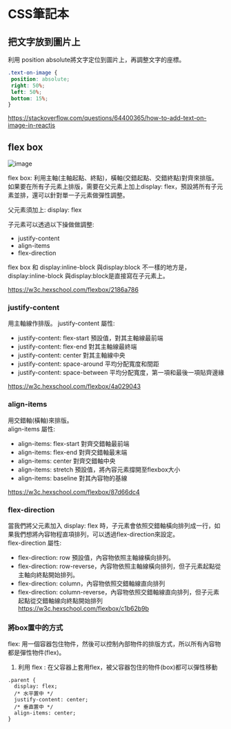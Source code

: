 # CSS筆記本

## 把文字放到圖片上
 利用 position absolute將文字定位到圖片上，再調整文字的座標。
 ```css
.text-on-image {
  position: absolute;
  right: 50%;
  left: 50%;
  bottom: 15%;
}
```
https://stackoverflow.com/questions/64400365/how-to-add-text-on-image-in-reactjs
## flex box
![image](https://user-images.githubusercontent.com/79159894/217377949-132ea2a8-1131-4ce6-b5a0-1aac5a328f26.png)

flex box: 利用主軸(主軸起點、終點)，橫軸(交錯起點、交錯終點)對齊來排版。   
如果要在所有子元素上排版，需要在父元素上加上display: flex，預設將所有子元素並排，還可以針對單一子元素做彈性調整。        

父元素須加上:  display: flex   

子元素可以透過以下操做做調整:   
  - justify-content   
  - align-items   
  - flex-direction   
 
flex box 和 display:inline-block 與display:block 不一樣的地方是，display:inline-block 與display:block是直接寫在子元素上。   

https://w3c.hexschool.com/flexbox/2186a786


### justify-content 
用主軸線作排版。 
justify-content 屬性:     
- justify-content: flex-start  預設值，對其主軸線最前端
- justify-content: flex-end 對其主軸線最終端
- justify-content: center 對其主軸線中央
- justify-content: space-around 平均分配寬度和間距
- justify-content: space-between 平均分配寬度，第一項和最後一項貼齊邊緣   

https://w3c.hexschool.com/flexbox/4a029043

### align-items
用交錯軸(橫軸)來排版。   
align-items 屬性:   
- align-items: flex-start 對齊交錯軸最前端
- align-items: flex-end 對齊交錯軸最末端
- align-items: center 對齊交錯軸中央
- align-items: stretch 預設值，將內容元素撐開至flexbox大小
- align-items: baseline 對其內容物的基線   

https://w3c.hexschool.com/flexbox/87d66dc4

### flex-direction
當我們將父元素加入 display: flex 時，子元素會依照交錯軸橫向排列成一行，如果我們想將內容物程直項排列，可以透過flex-direction來設定。   
flex-direction 屬性:      
- flex-direction: row 預設值，內容物依照主軸線橫向排列。
- flex-direction: row-reverse，內容物依照主軸線橫向排列，但子元素起點從主軸向終點開始排列。
- flex-direction: column，內容物依照交錯軸線直向排列
- flex-direction: column-reverse，內容物依照交錯軸線直向排列，但子元素起點從交錯軸線向終點開始排列
https://w3c.hexschool.com/flexbox/c1b62b9b
### 將box置中的方式
flex: 用一個容器包住物件，然後可以控制內部物件的排版方式，所以所有內容物都是彈性物件(flex)。
1. 利用 flex : 在父容器上套用flex，被父容器包住的物件(box)都可以彈性移動
```
.parent {
  display: flex;
  /* 水平置中 */
  justify-content: center;    
  /* 垂直置中 */
  align-items: center;        
}
```
